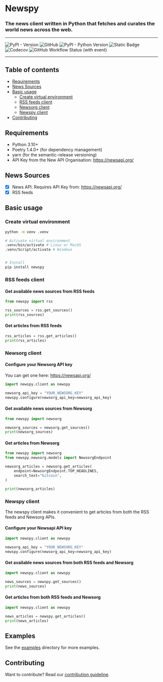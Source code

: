 # Newspy
### The news client written in Python that fetches and curates the world news across the web.

---
![PyPI - Version](https://img.shields.io/pypi/v/newspy) ![GitHub](https://img.shields.io/github/license/onemoola/newspy) ![PyPI - Python Version](https://img.shields.io/pypi/pyversions/newspy) ![Static Badge](https://img.shields.io/badge/code%20style-black-000000) ![Codecov](https://img.shields.io/codecov/c/gh/onemoola/newspy) ![GitHub Workflow Status (with event)](https://img.shields.io/github/actions/workflow/status/onemoola/newspy/ci.yml)

---

## Table of contents

- [Requirements](#requirements)
- [News Sources](#news-sources)
- [Basic usage](#basic-usage)
    - [Create virtual environment](#create-virtual-environment)
    - [RSS feeds client](#rss-feeds-client)
    - [Newsorg client](#newsorg-client)
    - [Newspy client](#newspy-client)
- [Contributing](#contributing)

## Requirements

* Python 3.10+
* Poetry 1.4.0+ (for dependency management)
* yarn (for the semantic-release versioning)
* API Key from the New API Organisation: https://newsapi.org/

## News Sources

- [X] News API. Requires API Key from: https://newsapi.org/
- [X] RSS feeds

## Basic usage

### Create virtual environment

```bash
python -m venv .venv

# Activate virtual environment
.venv/bin/activate # Linux or MacOS
.venv/Script/activate # Windows


# Install
pip install newspy
```

### RSS feeds client

#### Get available news sources from RSS feeds

```python
from newspy import rss

rss_sources = rss.get_sources()
print(rss_sources)
```

#### Get articles from RSS feeds

```python
rss_articles = rss.get_articles()
print(rss_articles)
```

### Newsorg client

#### Configure your Newsorg API key

You can get one here: https://newsapi.org/

```python
import newspy.client as newspy

newsorg_api_key = "YOUR_NEWSORG_KEY"
newspy.configure(newsorg_api_key=newsorg_api_key)
```

#### Get available news sources from Newsorg

```python
from newspy import newsorg

newsorg_sources = newsorg.get_sources()
print(newsorg_sources)
```

#### Get articles from Newsorg

```python
from newspy import newsorg
from newspy.newsorg.models import NewsorgEndpoint

newsorg_articles = newsorg.get_articles(
    endpoint=NewsorgEndpoint.TOP_HEADLINES,
    search_text="bitcoin",
)

print(newsorg_articles)
```

### Newspy client

The newspy client makes it convenient to get articles from both the RSS feeds and Newsorg APIs.

#### Configure your Newsapi API key

```python
import newspy.client as newspy

newsorg_api_key = "YOUR_NEWSORG_KEY"
newspy.configure(newsorg_api_key=newsorg_api_key)
```

#### Get available news sources from both RSS feeds and Newsorg

```python
import newspy.client as newspy

news_sources = newspy.get_sources()
print(news_sources)
```

#### Get articles from both RSS feeds and Newsorg

```python
import newspy.client as newspy

news_articles = newspy.get_articles()
print(news_articles)
```

## Examples

See the [examples](./examples) directory for more examples.

## Contributing

Want to contribute? Read our [contribution guideline](./CONTRIBUTING.md).
